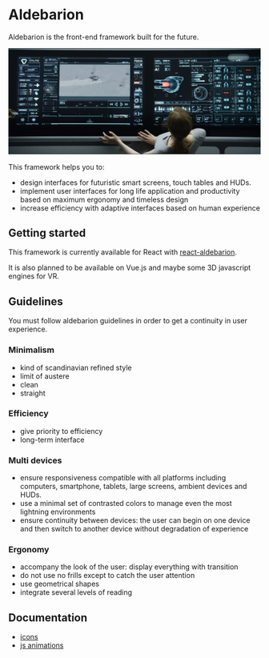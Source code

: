 # Aldebarion

Aldebarion is the front-end framework built for the future.

![Smark desk](examples/assets/table.png)

This framework helps you to:

* design interfaces for futuristic smart screens, touch tables and HUDs.
* implement user interfaces for long life application and productivity based on maximum ergonomy and timeless design
* increase efficiency with adaptive interfaces based on human experience

## Getting started

This framework is currently available for React with [react-aldebarion](https://github.com/aldebarion/react-aldebarion).

It is also planned to be available on Vue.js and maybe some 3D javascript engines for VR.

## Guidelines

You must follow aldebarion guidelines in order to get a continuity in user experience.

### Minimalism

* kind of scandinavian refined style
* limit of austere
* clean
* straight

### Efficiency

* give priority to efficiency
* long-term interface

### Multi devices

* ensure responsiveness compatible with all platforms including computers, smartphone, tablets, large screens, ambient devices and HUDs.
* use a minimal set of contrasted colors to manage even the most lightning environments
* ensure continuity between devices: the user can begin on one device and then switch to another device without degradation of experience

### Ergonomy

* accompany the look of the user: display everything with transition
* do not use no frills except to catch the user attention
* use geometrical shapes
* integrate several levels of reading

## Documentation

* [icons](http://themify.me/themify-icons)
* [js animations](https://greensock.com/docs/TweenLite)
